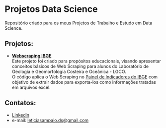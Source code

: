 # Projetos Data Science
 Repositório criado para os meus Projetos de Trabalho e Estudo em Data Science.

## Projetos:
* **[Webscraping IBGE](https://github.com/lesampaio/Projetos-DataScience/tree/main/Webscraping-IBGE)** <br>
 Este projeto foi criado para propósitos educacionais, visando apresentar conceitos básicos de Web Scraping para alunos do Laboratório de Geologia e Geomorfologia Costeira e Oceânica - LGCO. <br>
 O código aplica o Web Scraping no [Painel de Indicadores do IBGE](https://www.ibge.gov.br/indicadores.html) com objetivo de extrair dados para exporta-los como  informações tratadas em arquivos excel.

## Contatos:

* [Linkedin](https://www.linkedin.com/in/lesampaio/)
* e-mail: leticiasampaio.ds@gmail.com
